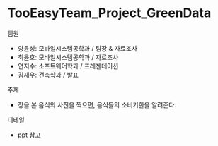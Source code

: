 # TooEasyTeam_Project_GreenData

팀원
- 양윤성: 모바일시스템공학과 / 팀장 & 자료조사
- 최윤호: 모바일시스템공학과 / 자료조사
- 연지수: 소프트웨어학과 / 프레젠테이션
- 김재우: 건축학과 / 발표


주제
- 장을 본 음식의 사진을 찍으면, 음식들의 소비기한을 알려준다.

디테일
- ppt 참고
